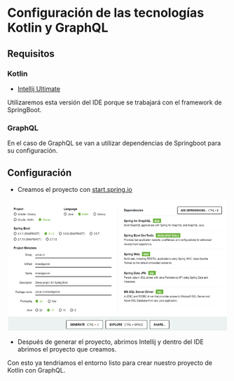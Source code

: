 # Configuración de las tecnologías Kotlin y GraphQL

## Requisitos

### Kotlin

- <a href="https://www.jetbrains.com/idea/download/">Intellij Ultimate</a>

Utilizaremos esta versión del IDE porque se trabajará con el framework de SpringBoot.

### GraphQL

En el caso de GraphQL se van a utilizar dependencias de Springboot para su configuración.

## Configuración 

- Creamos el proyecto con <a href="https://start.spring.io/">start.spring.io</a>

<p style = 'text-align:center;'>
<img src="imgs\img1.png"  width="500px" height="300px">
</p>

- Después de generar el proyecto, abrimos Intellij y dentro del IDE abrimos el proyecto que creamos.

Con esto ya tendriamos el entorno listo para crear nuestro proyecto de Kotlin con GraphQL.